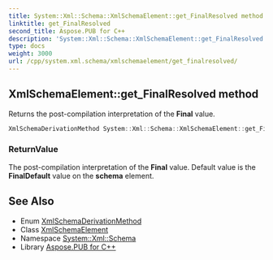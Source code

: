 ```yaml
---
title: System::Xml::Schema::XmlSchemaElement::get_FinalResolved method
linktitle: get_FinalResolved
second_title: Aspose.PUB for C++
description: 'System::Xml::Schema::XmlSchemaElement::get_FinalResolved method. Returns the post-compilation interpretation of the Final value in C++.'
type: docs
weight: 3000
url: /cpp/system.xml.schema/xmlschemaelement/get_finalresolved/
---
```

## XmlSchemaElement::get_FinalResolved method


Returns the post-compilation interpretation of the **Final** value.

```cpp
XmlSchemaDerivationMethod System::Xml::Schema::XmlSchemaElement::get_FinalResolved()
```


### ReturnValue

The post-compilation interpretation of the **Final** value. Default value is the **FinalDefault** value on the **schema** element.

## See Also

* Enum [XmlSchemaDerivationMethod](../../xmlschemaderivationmethod/)
* Class [XmlSchemaElement](../)
* Namespace [System::Xml::Schema](../../)
* Library [Aspose.PUB for C++](../../../)
